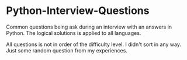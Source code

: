 # Python-Interview-Questions
Common questions being ask during an interview with an answers in Python. The logical solutions is applied to all languages. 

All questions is not in order of the difficulty level. I didn't sort in any way. Just some random question from my experiences.
